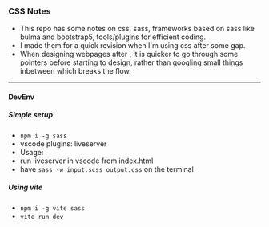 ### CSS Notes

- This repo has some notes on css, sass, frameworks based on sass like bulma and bootstrap5, tools/plugins for efficient coding.
- I made them for a quick revision when I'm using css after some gap.
- When designing webpages after , it is quicker to go through some pointers before starting to design, rather than googling small things inbetween which breaks the flow.

---

#### DevEnv
##### Simple setup
- `npm i -g sass`
-  vscode plugins: liveserver
-  Usage:
  - run liveserver in vscode from index.html
  - have `sass -w input.scss output.css` on the terminal

##### Using vite
- `npm i -g vite sass`
- `vite run dev`
